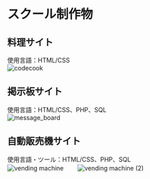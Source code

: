 # スクール制作物

## 料理サイト  
使用言語：HTML/CSS  
![codecook](https://user-images.githubusercontent.com/65232447/99896804-5c1e1c00-2cd7-11eb-8b7d-8c617726dfaf.png)  

## 掲示板サイト  
使用言語：HTML/CSS、PHP、SQL  
![message_board](https://user-images.githubusercontent.com/65232447/100494267-9bd77e80-3183-11eb-92b5-da37a21fd95c.png)  

## 自動販売機サイト  
使用言語・ツール：HTML/CSS、PHP、SQL  
![vending machine](https://user-images.githubusercontent.com/65232447/107896678-4f2d6380-6f7a-11eb-91a0-68fd78932544.png)　　
![vending machine (2)](https://user-images.githubusercontent.com/65232447/107896684-52285400-6f7a-11eb-834f-342c87d25111.png)　　


